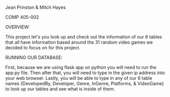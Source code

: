 Jean Prinston & Mitch Hayes

COMP 405-002


OVERVIEW:

This project let's you look up and check out the information of our 6 tables that all have
information based around the 31 random video games we decided to focus on for this
project.

RUNNING OUR DATABASE:


First, because we are using flask app on python you will need to run the app.py file.
Then after that, you will need to type in the given ip address into your web browser.
Lastly, you will be able to type in any of our 6 table names {DevelopedBy, Developer, 
Genre, InGenre, Platforms, & VideoGame} to look up our tables 
and see what is inside of them.
